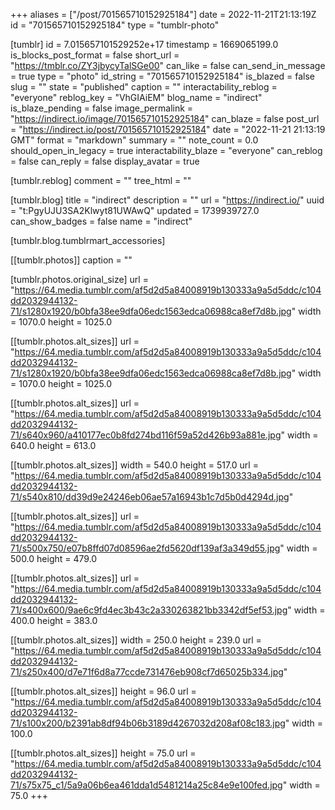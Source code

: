 +++
aliases = ["/post/701565710152925184"]
date = 2022-11-21T21:13:19Z
id = "701565710152925184"
type = "tumblr-photo"

[tumblr]
id = 7.015657101529252e+17
timestamp = 1669065199.0
is_blocks_post_format = false
short_url = "https://tmblr.co/ZY3jbycyTalSGe00"
can_like = false
can_send_in_message = true
type = "photo"
id_string = "701565710152925184"
is_blazed = false
slug = ""
state = "published"
caption = ""
interactability_reblog = "everyone"
reblog_key = "VhGIAiEM"
blog_name = "indirect"
is_blaze_pending = false
image_permalink = "https://indirect.io/image/701565710152925184"
can_blaze = false
post_url = "https://indirect.io/post/701565710152925184"
date = "2022-11-21 21:13:19 GMT"
format = "markdown"
summary = ""
note_count = 0.0
should_open_in_legacy = true
interactability_blaze = "everyone"
can_reblog = false
can_reply = false
display_avatar = true

[tumblr.reblog]
comment = ""
tree_html = ""

[tumblr.blog]
title = "indirect"
description = ""
url = "https://indirect.io/"
uuid = "t:PgyUJU3SA2Klwyt81UWAwQ"
updated = 1739939727.0
can_show_badges = false
name = "indirect"

[tumblr.blog.tumblrmart_accessories]

[[tumblr.photos]]
caption = ""

[tumblr.photos.original_size]
url = "https://64.media.tumblr.com/af5d2d5a84008919b130333a9a5d5ddc/c104dd2032944132-71/s1280x1920/b0bfa38ee9dfa06edc1563edca06988ca8ef7d8b.jpg"
width = 1070.0
height = 1025.0

[[tumblr.photos.alt_sizes]]
url = "https://64.media.tumblr.com/af5d2d5a84008919b130333a9a5d5ddc/c104dd2032944132-71/s1280x1920/b0bfa38ee9dfa06edc1563edca06988ca8ef7d8b.jpg"
width = 1070.0
height = 1025.0

[[tumblr.photos.alt_sizes]]
url = "https://64.media.tumblr.com/af5d2d5a84008919b130333a9a5d5ddc/c104dd2032944132-71/s640x960/a410177ec0b8fd274bd116f59a52d426b93a881e.jpg"
width = 640.0
height = 613.0

[[tumblr.photos.alt_sizes]]
width = 540.0
height = 517.0
url = "https://64.media.tumblr.com/af5d2d5a84008919b130333a9a5d5ddc/c104dd2032944132-71/s540x810/dd39d9e24246eb06ae57a16943b1c7d5b0d4294d.jpg"

[[tumblr.photos.alt_sizes]]
url = "https://64.media.tumblr.com/af5d2d5a84008919b130333a9a5d5ddc/c104dd2032944132-71/s500x750/e07b8ffd07d08596ae2fd5620df139af3a349d55.jpg"
width = 500.0
height = 479.0

[[tumblr.photos.alt_sizes]]
url = "https://64.media.tumblr.com/af5d2d5a84008919b130333a9a5d5ddc/c104dd2032944132-71/s400x600/9ae6c9fd4ec3b43c2a330263821bb3342df5ef53.jpg"
width = 400.0
height = 383.0

[[tumblr.photos.alt_sizes]]
width = 250.0
height = 239.0
url = "https://64.media.tumblr.com/af5d2d5a84008919b130333a9a5d5ddc/c104dd2032944132-71/s250x400/d7e71f6d8a77ccde731476eb908cf7d65025b334.jpg"

[[tumblr.photos.alt_sizes]]
height = 96.0
url = "https://64.media.tumblr.com/af5d2d5a84008919b130333a9a5d5ddc/c104dd2032944132-71/s100x200/b2391ab8df94b06b3189d4267032d208af08c183.jpg"
width = 100.0

[[tumblr.photos.alt_sizes]]
height = 75.0
url = "https://64.media.tumblr.com/af5d2d5a84008919b130333a9a5d5ddc/c104dd2032944132-71/s75x75_c1/5a9a06b6ea461dda1d5481214a25c84e9e100fed.jpg"
width = 75.0
+++
